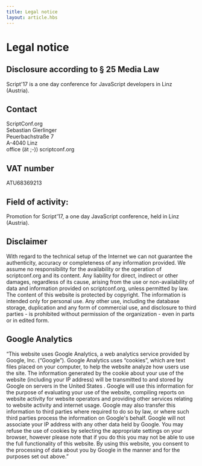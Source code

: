 ```yaml
---
title: Legal notice
layout: article.hbs
---
```


# Legal notice

## Disclosure according to § 25 Media Law

Script'17 is a one day conference for JavaScript developers in Linz (Austria).

## Contact
ScriptConf.org<br>
Sebastian Gierlinger<br>
Peuerbachstraße 7<br>
A-4040 Linz<br>
office (ät ;-)) scriptconf.org

## VAT number

ATU68369213

## Field of activity:

Promotion for Script'17, a one day JavaScript conference, held in Linz (Austria).

## Disclaimer
With regard to the technical setup of the Internet we can not guarantee the authenticity, accuracy or completeness of any information provided. We assume no responsibility for the availability or the operation of scriptconf.org and its content.
Any liability for direct, indirect or other damages, regardless of its cause, arising from the use or non-availability of data and information provided on scriptconf.org, unless permitted by law.
The content of this website is protected by copyright. The information is intended only for personal use. Any other use, including the database storage, duplication and any form of commercial use, and disclosure to third parties - is prohibited without permission of the organization - even in parts or in edited form.

## Google Analytics

“This website uses Google Analytics, a web analytics service provided by Google, Inc. (“Google”). Google Analytics uses “cookies”, which are text files placed on your computer, to help the website analyze how users use the site. The information generated by the cookie about your use of the website (including your IP address) will be transmitted to and stored by Google on servers in the United States . Google will use this information for the purpose of evaluating your use of the website, compiling reports on website activity for website operators and providing other services relating to website activity and internet usage. Google may also transfer this information to third parties where required to do so by law, or where such third parties process the information on Google's behalf. Google will not associate your IP address with any other data held by Google. You may refuse the use of cookies by selecting the appropriate settings on your browser, however please note that if you do this you may not be able to use the full functionality of this website. By using this website, you consent to the processing of data about you by Google in the manner and for the purposes set out above.”
